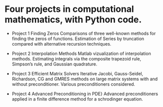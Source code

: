 # Four projects in computational mathematics, with Python code.
- Project 1 Finding Zeros
Comparisons of three well-known methods for finding the zeros of functions. Estimation of Series by truncation compared with alternative recursion techniques.

- Project 2 Interpolation Methods
Matlab vizualization of interpolation methods. Estimating integrals via the composite trapezoid rule, Simpson’s rule, and Gaussian quadrature.

- Project 3 Efficient Matrix Solvers
Iterative Jacobi, Gauss-Seidel, Richardson, CG and GMRES methods on large matrix systems with and without preconditioner. Various preconditioners considered.

- Project 4 Advanced Preconditioning in PDE}
Advanced preconditioners applied in a finite difference method for a schrodinger equation.

